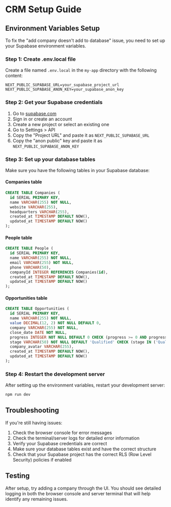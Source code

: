 # CRM Setup Guide

## Environment Variables Setup

To fix the "add company doesn't add to database" issue, you need to set up your Supabase environment variables.

### Step 1: Create .env.local file

Create a file named `.env.local` in the `my-app` directory with the following content:

```
NEXT_PUBLIC_SUPABASE_URL=your_supabase_project_url
NEXT_PUBLIC_SUPABASE_ANON_KEY=your_supabase_anon_key
```

### Step 2: Get your Supabase credentials

1. Go to [supabase.com](https://supabase.com)
2. Sign in or create an account
3. Create a new project or select an existing one
4. Go to Settings > API
5. Copy the "Project URL" and paste it as `NEXT_PUBLIC_SUPABASE_URL`
6. Copy the "anon public" key and paste it as `NEXT_PUBLIC_SUPABASE_ANON_KEY`

### Step 3: Set up your database tables

Make sure you have the following tables in your Supabase database:

#### Companies table
```sql
CREATE TABLE Companies (
  id SERIAL PRIMARY KEY,
  name VARCHAR(255) NOT NULL,
  website VARCHAR(255),
  headquarters VARCHAR(255),
  created_at TIMESTAMP DEFAULT NOW(),
  updated_at TIMESTAMP DEFAULT NOW()
);
```

#### People table
```sql
CREATE TABLE People (
  id SERIAL PRIMARY KEY,
  name VARCHAR(255) NOT NULL,
  email VARCHAR(255) NOT NULL,
  phone VARCHAR(50),
  companyId INTEGER REFERENCES Companies(id),
  created_at TIMESTAMP DEFAULT NOW(),
  updated_at TIMESTAMP DEFAULT NOW()
);
```

#### Opportunities table
```sql
CREATE TABLE Opportunities (
  id SERIAL PRIMARY KEY,
  name VARCHAR(255) NOT NULL,
  value DECIMAL(12, 2) NOT NULL DEFAULT 0,
  company VARCHAR(255) NOT NULL,
  close_date DATE NOT NULL,
  progress INTEGER NOT NULL DEFAULT 0 CHECK (progress >= 0 AND progress <= 100),
  stage VARCHAR(50) NOT NULL DEFAULT 'Qualified' CHECK (stage IN ('Qualified', 'Proposal', 'Negotiation', 'Closed Won')),
  company_avatar VARCHAR(255),
  created_at TIMESTAMP DEFAULT NOW(),
  updated_at TIMESTAMP DEFAULT NOW()
);
```

### Step 4: Restart the development server

After setting up the environment variables, restart your development server:

```bash
npm run dev
```

## Troubleshooting

If you're still having issues:

1. Check the browser console for error messages
2. Check the terminal/server logs for detailed error information
3. Verify your Supabase credentials are correct
4. Make sure your database tables exist and have the correct structure
5. Check that your Supabase project has the correct RLS (Row Level Security) policies if enabled

## Testing

After setup, try adding a company through the UI. You should see detailed logging in both the browser console and server terminal that will help identify any remaining issues. 